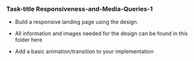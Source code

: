 ### Task-title Responsiveness-and-Media-Queries-1 
* Build a responsive landing page using the design. 

* All information and images needed for the design can be found in this folder here
* Add a basic animation/transition to your implementation
